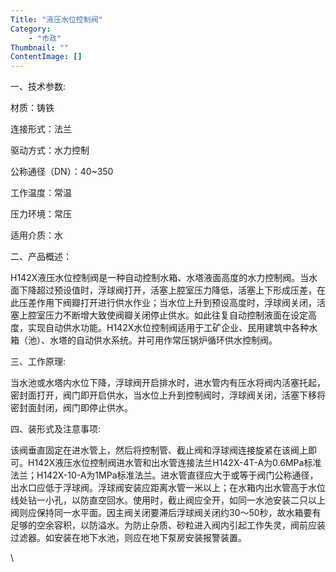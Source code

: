 ```yaml
---
Title: "液压水位控制阀"
Category: 
    - "市政"
Thumbnail: ""
ContentImage: []
---
```


一、技术参数:

材质：铸铁

连接形式：法兰

驱动方式：水力控制

公称通径（DN）：40\~350

工作温度：常温

压力环境：常压

适用介质：水

二、产品概述：

H142X液压水位控制阀是一种自动控制水箱、水塔液面高度的水力控制阀。当水面下降超过预设值时，浮球阀打开，活塞上腔室压力降低，活塞上下形成压差，在此压差作用下阀瓣打开进行供水作业；当水位上升到预设高度时，浮球阀关闭，活塞上腔室压力不断增大致使阀瓣关闭停止供水。如此往复自动控制液面在设定高度，实现自动供水功能。H142X水位控制阀适用于工矿企业、民用建筑中各种水箱（池）、水塔的自动供水系统。并可用作常压锅炉循环供水控制阀。

三、工作原理:

当水池或水塔内水位下降，浮球阀开启排水时，进水管内有压水将阀内活塞托起，密封面打开，阀门即开启供水，当水位上升到控制阀时，浮球阀关闭，活塞下移将密封面封闭，阀门即停止供水。

四、装形式及注意事项:

该阀垂直固定在进水管上，然后将控制管、截止阀和浮球阀连接旋紧在该阀上即可。H142X液压水位控制阀进水管和出水管连接法兰H142X-4T-A为0.6MPa标准法兰；H142X-10-A为1MPa标准法兰。进水管直径应大于或等于阀门公称通径，出水口应低于浮球阀。浮球阀安装应距离水管一米以上；在水箱内出水管高于水位线处钻一小孔，以防直空回水。使用时，截止阀应全开，如同一水池安装二只以上阀则应保持同一水平面。因主阀关闭要滞后浮球阀关闭约30～50秒，故水箱要有足够的空余容积，以防溢水。为防止杂质、砂粒进入阀内引起工作失灵，阀前应装过滤器。如安装在地下水池，则应在地下泵房安装报警装置。

\

